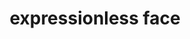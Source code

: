 ---
layout: smileys&emotion
title: expressionless face
emoji: expressionless_face
permalink: 😑.html
image: assets/img/3moji/expressionless_face.png
---